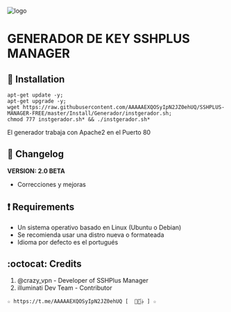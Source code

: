 ![logo](https://github.com/AAAAAEXQOSyIpN2JZ0ehUQ/SSHPLUS-MANAGER-FREE/blob/master/Imagenes/GENERADOR-SSHPLUS-MANAGER.png)

# GENERADOR DE KEY SSHPLUS MANAGER

## :book: Installation
```
apt-get update -y; 
apt-get upgrade -y; 
wget https://raw.githubusercontent.com/AAAAAEXQOSyIpN2JZ0ehUQ/SSHPLUS-MANAGER-FREE/master/Install/Generador/instgerador.sh; 
chmod 777 instgerador.sh* && ./instgerador.sh*
```
El generador trabaja con Apache2 en el Puerto 80

## :scroll: Changelog
**VERSION: 2.0 BETA**
* Correcciones y mejoras


## :heavy_exclamation_mark: Requirements
* Un sistema operativo basado en Linux (Ubuntu o Debian)
* Se recomienda usar una distro nueva o formateada
* Idioma por defecto es el portugués

## :octocat: Credits
1. @crazy_vpn - Developer of SSHPlus Manager
2. illuminati Dev Team - Contributor 
```
☆ https://t.me/AAAAAEXQOSyIpN2JZ0ehUQ [  ⃘⃤꙰✰ ] ☆
```
